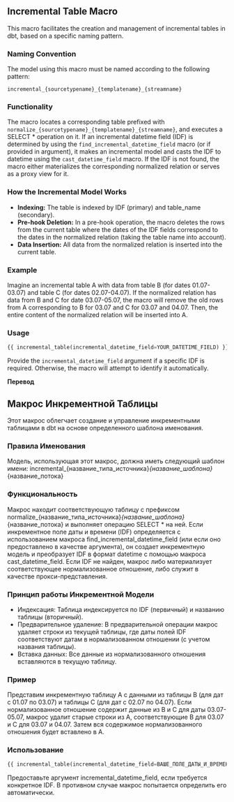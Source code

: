 ## Incremental Table Macro

This macro facilitates the creation and management of incremental tables in dbt, based on a specific naming pattern.

### Naming Convention

The model using this macro must be named according to the following pattern:
```
incremental_{sourcetypename}_{templatename}_{streamname}
```

### Functionality

The macro locates a corresponding table prefixed with `normalize_{sourcetypename}_{templatename}_{streamname}`, and executes a SELECT * operation on it. If an incremental datetime field (IDF) is determined by using the `find_incremental_datetime_field` macro (or if provided in argument), it makes an incremental model and casts the IDF to datetime using the `cast_datetime_field` macro. If the IDF is not found, the macro either materializes the corresponding normalized relation or serves as a proxy view for it.

### How the Incremental Model Works

- **Indexing:** The table is indexed by IDF (primary) and table_name (secondary).
- **Pre-hook Deletion:** In a pre-hook operation, the macro deletes the rows from the current table where the dates of the IDF fields correspond to the dates in the normalized relation (taking the table name into account).
- **Data Insertion:** All data from the normalized relation is inserted into the current table.

### Example

Imagine an incremental table A with data from table B (for dates 01.07-03.07) and table C (for dates 02.07-04.07). If the normalized relation has data from B and C for date 03.07-05.07, the macro will remove the old rows from A corresponding to B for 03.07 and C for 03.07 and 04.07. Then, the entire content of the normalized relation will be inserted into A.

### Usage
```sql
{{ incremental_table(incremental_datetime_field=YOUR_DATETIME_FIELD) }}
```
Provide the `incremental_datetime_field` argument if a specific IDF is required. Otherwise, the macro will attempt to identify it automatically.

**Перевод**
 
## Макрос Инкрементной Таблицы

Этот макрос облегчает создание и управление инкрементными таблицами в dbt на основе определенного шаблона именования.

### Правила Именования

Модель, использующая этот макрос, должна иметь следующий шаблон имени:
incremental_{название_типа_источника}_{название_шаблона}_{название_потока}

### Функциональность

Макрос находит соответствующую таблицу с префиксом normalize_{название_типа_источника}_{название_шаблона}_{название_потока} и выполняет операцию SELECT * на ней. Если инкрементное поле даты и времени (IDF) определяется с использованием макроса find_incremental_datetime_field (или если оно предоставлено в качестве аргумента), он создает инкрементную модель и преобразует IDF в формат datetime с помощью макроса cast_datetime_field. Если IDF не найден, макрос либо материализует соответствующее нормализованное отношение, либо служит в качестве прокси-представления.

### Принцип работы Инкрементной Модели

- Индексация: Таблица индексируется по IDF (первичный) и названию таблицы (вторичный).
- Предварительное удаление: В предварительной операции макрос удаляет строки из текущей таблицы, где даты полей IDF соответствуют датам в нормализованном отношении (с учетом названия таблицы).
- Вставка данных: Все данные из нормализованного отношения вставляются в текущую таблицу.

### Пример

Представим инкрементную таблицу A с данными из таблицы B (для дат с 01.07 по 03.07) и таблицы C (для дат с 02.07 по 04.07). Если нормализованное отношение содержит данные из B и C для даты 03.07-05.07, макрос удалит старые строки из A, соответствующие B для 03.07 и C для 03.07 и 04.07. Затем вся содержимое нормализованного отношения будет вставлено в A.

### Использование

```sql
{{ incremental_table(incremental_datetime_field=ВАШЕ_ПОЛЕ_ДАТЫ_И_ВРЕМЕНИ) }}
```

Предоставьте аргумент incremental_datetime_field, если требуется конкретное IDF. В противном случае макрос попытается определить его автоматически. 